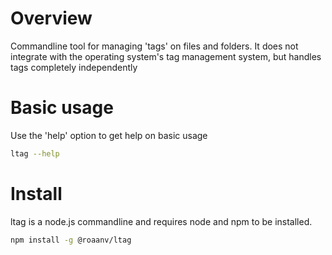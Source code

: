 # Overview
Commandline tool for managing 'tags' on files and folders. It does not integrate with the operating system's tag management system, but handles tags completely independently

# Basic usage
Use the 'help' option to get help on basic usage
```bash
ltag --help
```

# Install
ltag is a node.js commandline and requires node and npm to be installed.
```bash
npm install -g @roaanv/ltag
```

